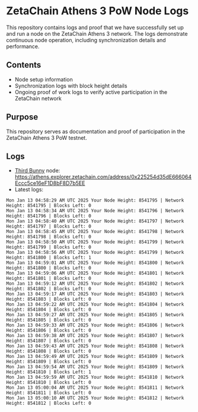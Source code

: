 # ZetaChain Athens 3 PoW Node Logs
This repository contains logs and proof that we have successfully set up and run a node on the ZetaChain Athens 3 network. The logs demonstrate continuous node operation, including synchronization details and performance.

## Contents
- Node setup information
- Synchronization logs with block height details
- Ongoing proof of work logs to verify active participation in the ZetaChain network

## Purpose
This repository serves as documentation and proof of participation in the ZetaChain Athens 3 PoW testnet.

## Logs

- [Third Bunny](https://thirdbunny.xyz/) node: https://athens.explorer.zetachain.com/address/0x225254d35dE666064Eccc5ce16eF1D8bF8D7b5EE
- Latest logs:
```
Mon Jan 13 04:58:29 AM UTC 2025 Your Node Height: 8541795 | Network Height: 8541795 | Blocks Left: 0
Mon Jan 13 04:58:34 AM UTC 2025 Your Node Height: 8541796 | Network Height: 8541796 | Blocks Left: 0
Mon Jan 13 04:58:40 AM UTC 2025 Your Node Height: 8541797 | Network Height: 8541797 | Blocks Left: 0
Mon Jan 13 04:58:45 AM UTC 2025 Your Node Height: 8541798 | Network Height: 8541798 | Blocks Left: 0
Mon Jan 13 04:58:50 AM UTC 2025 Your Node Height: 8541799 | Network Height: 8541799 | Blocks Left: 0
Mon Jan 13 04:58:56 AM UTC 2025 Your Node Height: 8541799 | Network Height: 8541800 | Blocks Left: 1
Mon Jan 13 04:59:01 AM UTC 2025 Your Node Height: 8541800 | Network Height: 8541800 | Blocks Left: 0
Mon Jan 13 04:59:06 AM UTC 2025 Your Node Height: 8541801 | Network Height: 8541801 | Blocks Left: 0
Mon Jan 13 04:59:12 AM UTC 2025 Your Node Height: 8541802 | Network Height: 8541802 | Blocks Left: 0
Mon Jan 13 04:59:17 AM UTC 2025 Your Node Height: 8541803 | Network Height: 8541803 | Blocks Left: 0
Mon Jan 13 04:59:22 AM UTC 2025 Your Node Height: 8541804 | Network Height: 8541804 | Blocks Left: 0
Mon Jan 13 04:59:27 AM UTC 2025 Your Node Height: 8541805 | Network Height: 8541805 | Blocks Left: 0
Mon Jan 13 04:59:33 AM UTC 2025 Your Node Height: 8541806 | Network Height: 8541806 | Blocks Left: 0
Mon Jan 13 04:59:38 AM UTC 2025 Your Node Height: 8541807 | Network Height: 8541807 | Blocks Left: 0
Mon Jan 13 04:59:43 AM UTC 2025 Your Node Height: 8541808 | Network Height: 8541808 | Blocks Left: 0
Mon Jan 13 04:59:49 AM UTC 2025 Your Node Height: 8541809 | Network Height: 8541809 | Blocks Left: 0
Mon Jan 13 04:59:54 AM UTC 2025 Your Node Height: 8541809 | Network Height: 8541810 | Blocks Left: 1
Mon Jan 13 04:59:59 AM UTC 2025 Your Node Height: 8541810 | Network Height: 8541810 | Blocks Left: 0
Mon Jan 13 05:00:04 AM UTC 2025 Your Node Height: 8541811 | Network Height: 8541811 | Blocks Left: 0
Mon Jan 13 05:00:10 AM UTC 2025 Your Node Height: 8541812 | Network Height: 8541812 | Blocks Left: 0
```
